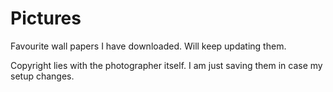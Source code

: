 # Pictures
Favourite wall papers I have downloaded. Will keep updating them.

Copyright lies with the photographer itself. I am just saving them in case my setup changes.
